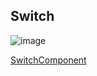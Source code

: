 ## Switch


![image](https://cdn.softtech.com.tr/ngsp-quick/nemo/dev/mdImages/VSwitch/switch.png)

<a href="https://studio.onplateau.com/quick/?q=/quick/qjsons/SwitchComponent.qjson"  target="_blank">SwitchComponent</a>
